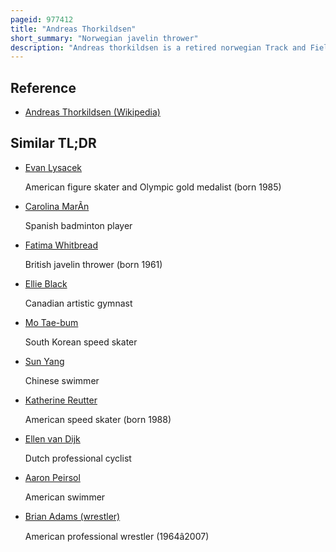 ```yaml
---
pageid: 977412
title: "Andreas Thorkildsen"
short_summary: "Norwegian javelin thrower"
description: "Andreas thorkildsen is a retired norwegian Track and Field Athlete who competed in the Javelin Throw. He was the Olympic Champion in 2004 and 2008, european Champion in 2006 and 2010, and World Champion in 2009. He is the first Male Javelin Thrower in History to simultaneously be european, World and Olympic Champion. He was also a three-time Silver Medalist at the World Championships, placing Second in 2005, 2007 and 2011. His personal Best was 91. 59 M, set in 2006, is the norwegian Record."
---
```


## Reference

- [Andreas Thorkildsen (Wikipedia)](https://en.wikipedia.org/?curid=977412)

## Similar TL;DR

- [Evan Lysacek](/tldr/en/evan-lysacek)

  American figure skater and Olympic gold medalist (born 1985)

- [Carolina MarÃ­n](/tldr/en/carolina-marin)

  Spanish badminton player

- [Fatima Whitbread](/tldr/en/fatima-whitbread)

  British javelin thrower (born 1961)

- [Ellie Black](/tldr/en/ellie-black)

  Canadian artistic gymnast

- [Mo Tae-bum](/tldr/en/mo-tae-bum)

  South Korean speed skater

- [Sun Yang](/tldr/en/sun-yang)

  Chinese swimmer

- [Katherine Reutter](/tldr/en/katherine-reutter)

  American speed skater (born 1988)

- [Ellen van Dijk](/tldr/en/ellen-van-dijk)

  Dutch professional cyclist

- [Aaron Peirsol](/tldr/en/aaron-peirsol)

  American swimmer

- [Brian Adams (wrestler)](/tldr/en/brian-adams-wrestler)

  American professional wrestler (1964â2007)
